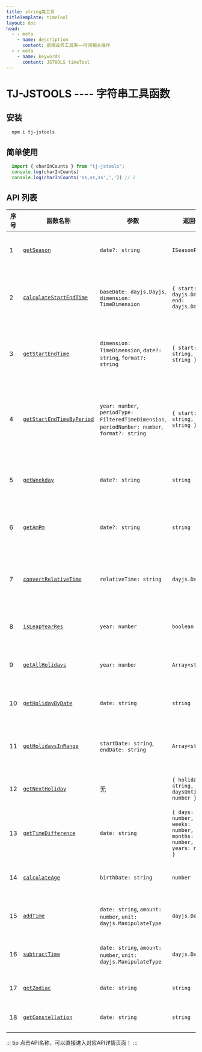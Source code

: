 ```yaml
---
title: string类工具
titleTemplate: timeTool
layout: doc
head:
  - - meta
    - name: description
      content: 前端业务工具库——时间相关操作
  - - meta
    - name: keywords
      content: JSTOOLS timeTool
---
```


# TJ-JSTOOLS ---- 字符串工具函数

## 安装

```sh
  npm i tj-jstools
```
## 简单使用

```js 
  import { charInCounts } from "tj-jstools";
  console.log(charInCounts)
  console.log(charInCounts('ss,ss,ss',',')) // 2
```

## API 列表

| 序号 | 函数名称 | 参数 | 返回值 | 功能描述 |
|------|----------|------|--------|----------|
| 1 | [`getSeason`](./getSeason.html) | `date?: string` | `ISeasonProp` | 获取指定日期的季节信息 |
| 2 | [`calculateStartEndTime`](./calculateStartEndTime.html) | `baseDate: dayjs.Dayjs`, `dimension: TimeDimension` | `{ start: dayjs.Dayjs, end: dayjs.Dayjs }` | 计算指定时间维度的开始和结束时间 |
| 3 | [`getStartEndTime`](./getStartEndTime.html) | `dimension: TimeDimension`, `date?: string`, `format?: string` | `{ start: string, end: string }` | 获取指定维度的开始和结束时间字符串 |
| 4 | [`getStartEndTimeByPeriod`](./getStartEndTimeByPeriod.html) | `year: number`, `periodType: FilteredTimeDimension`, `periodNumber: number`, `format?: string` | `{ start: string, end: string }` | 根据年份、周期类型和周期数获取开始和结束时间 |
| 5 | [`getWeekday`](./getWeekday.html) | `date?: string` | `string` | 获取指定日期的星期（中文） |
| 6 | [`getAmPm`](./getAmPm.html) | `date?: string` | `string` | 判断指定时间是上午还是下午 |
| 7 | [`convertRelativeTime`](./convertRelativeTime.html) | `relativeTime: string` | `dayjs.Dayjs` | 转换相对时间（如：前两天、后天等） |
| 8 | [`isLeapYearRes`](./isLeapYearRes.html) | `year: number` | `boolean` | 判断指定年份是否为闰年 |
| 9 | [`getAllHolidays`](./getAllHolidays.html) | `year: number` | `Array<string>` | 获取指定年份的所有节假日 |
| 10 | [`getHolidayByDate`](./getHolidayByDate.html) | `date: string` | `string` | 根据日期获取对应的节假日 |
| 11 | [`getHolidaysInRange`](./getHolidaysInRange.html) | `startDate: string`, `endDate: string` | `Array<string>` | 获取指定日期范围内的所有节假日 |
| 12 | [`getNextHoliday`](./getNextHoliday.html) | 无 | `{ holiday: string, daysUntil: number }` | 获取下一个节假日信息 |
| 13 | [`getTimeDifference`](./getTimeDifference.html) | `date: string` | `{ days: number, weeks: number, months: number, years: number }` | 计算指定日期与当前日期的时间差 |
| 14 | [`calculateAge`](./calculateAge.html) | `birthDate: string` | `number` | 根据出生日期计算年龄 |
| 15 | [`addTime`](./addTime.html) | `date: string`, `amount: number`, `unit: dayjs.ManipulateType` | `dayjs.Dayjs` | 在指定日期上增加时间 |
| 16 | [`subtractTime`](./subtractTime.html) | `date: string`, `amount: number`, `unit: dayjs.ManipulateType` | `dayjs.Dayjs` | 在指定日期上减少时间 |
| 17 | [`getZodiac`](./getZodiac.html) | `date: string` | `string` | 根据日期获取生肖 |
| 18 | [`getConstellation`](./getConstellation.html) | `date: string` | `string` | 根据日期获取星座 |
::: tip
点击API名称，可以直接进入对应API详情页面！
:::
